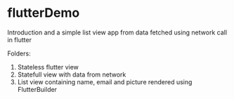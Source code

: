 # flutterDemo
Introduction and a simple list view app from data fetched using network call in flutter

Folders:
1. Stateless flutter view
2. Statefull view with data from network
3. List view containing name, email and picture rendered using FlutterBuilder

